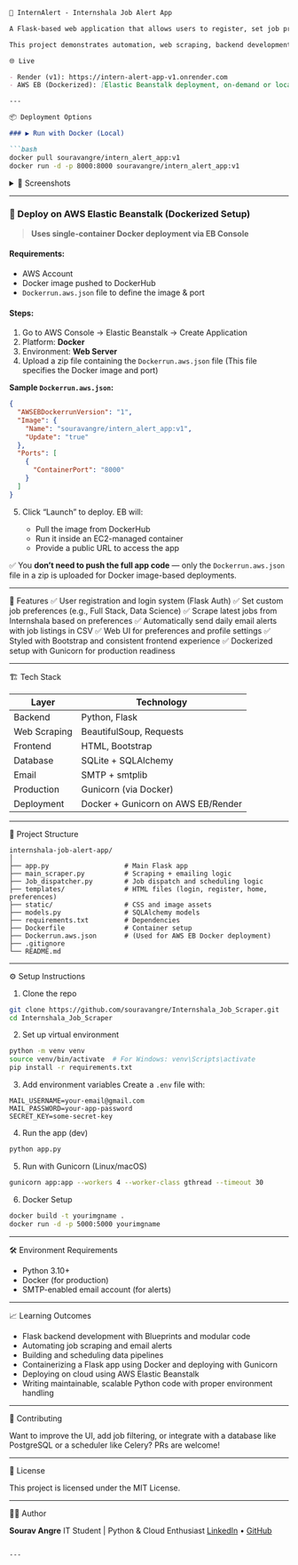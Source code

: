 
````markdown
🚀 InternAlert - Internshala Job Alert App

A Flask-based web application that allows users to register, set job preferences (e.g., Full Stack Developer), and receive daily job alerts scraped from Internshala. The app uses BeautifulSoup for scraping, SQLite for storage, and includes email alerts with job listings in CSV format.

This project demonstrates automation, web scraping, backend development, and deployment readiness using Docker and Gunicorn.

🌐 Live

- Render (v1): https://intern-alert-app-v1.onrender.com
- AWS EB (Dockerized): [Elastic Beanstalk deployment, on-demand or local only]

---

📦 Deployment Options

### ▶️ Run with Docker (Local)

```bash
docker pull souravangre/intern_alert_app:v1
docker run -d -p 8000:8000 souravangre/intern_alert_app:v1
````

<details>
<summary>📸 Screenshots</summary>

- ![APP on AWS](screenshots/01-create-app.png)
- ![EB and Health checks](screenshots/03-upload-zip.png)

</details>

---

### 🚀 Deploy on AWS Elastic Beanstalk (Dockerized Setup)

> **Uses single-container Docker deployment via EB Console**

#### Requirements:

* AWS Account
* Docker image pushed to DockerHub
* `Dockerrun.aws.json` file to define the image & port

#### Steps:

1. Go to AWS Console → Elastic Beanstalk → Create Application
2. Platform: **Docker**
3. Environment: **Web Server**
4. Upload a zip file containing the `Dockerrun.aws.json` file
   (This file specifies the Docker image and port)

**Sample `Dockerrun.aws.json`:**

```json
{
  "AWSEBDockerrunVersion": "1",
  "Image": {
    "Name": "souravangre/intern_alert_app:v1",
    "Update": "true"
  },
  "Ports": [
    {
      "ContainerPort": "8000"
    }
  ]
}
```

5. Click “Launch” to deploy. EB will:

   * Pull the image from DockerHub
   * Run it inside an EC2-managed container
   * Provide a public URL to access the app

✅ You **don’t need to push the full app code** — only the `Dockerrun.aws.json` file in a zip is uploaded for Docker image-based deployments.

---

📌 Features
✅ User registration and login system (Flask Auth)
✅ Set custom job preferences (e.g., Full Stack, Data Science)
✅ Scrape latest jobs from Internshala based on preferences
✅ Automatically send daily email alerts with job listings in CSV
✅ Web UI for preferences and profile settings
✅ Styled with Bootstrap and consistent frontend experience
✅ Dockerized setup with Gunicorn for production readiness

---

🏗️ Tech Stack

| Layer        | Technology                         |
| ------------ | ---------------------------------- |
| Backend      | Python, Flask                      |
| Web Scraping | BeautifulSoup, Requests            |
| Frontend     | HTML, Bootstrap                    |
| Database     | SQLite + SQLAlchemy                |
| Email        | SMTP + smtplib                     |
| Production   | Gunicorn (via Docker)              |
| Deployment   | Docker + Gunicorn on AWS EB/Render |

---

📂 Project Structure

```
internshala-job-alert-app/
│
├── app.py                   # Main Flask app
├── main_scraper.py          # Scraping + emailing logic
├── Job_dispatcher.py        # Job dispatch and scheduling logic
├── templates/               # HTML files (login, register, home, preferences)
├── static/                  # CSS and image assets
├── models.py                # SQLAlchemy models
├── requirements.txt         # Dependencies
├── Dockerfile               # Container setup
├── Dockerrun.aws.json       # (Used for AWS EB Docker deployment)
├── .gitignore
└── README.md
```

---

⚙️ Setup Instructions

1. Clone the repo

```bash
git clone https://github.com/souravangre/Internshala_Job_Scraper.git
cd Internshala_Job_Scraper
```

2. Set up virtual environment

```bash
python -m venv venv
source venv/bin/activate  # For Windows: venv\Scripts\activate
pip install -r requirements.txt
```

3. Add environment variables
   Create a `.env` file with:

```env
MAIL_USERNAME=your-email@gmail.com  
MAIL_PASSWORD=your-app-password  
SECRET_KEY=some-secret-key  
```

4. Run the app (dev)

```bash
python app.py
```

5. Run with Gunicorn (Linux/macOS)

```bash
gunicorn app:app --workers 4 --worker-class gthread --timeout 30
```

6. Docker Setup

```bash
docker build -t yourimgname .
docker run -d -p 5000:5000 yourimgname
```

---

🛠️ Environment Requirements

* Python 3.10+
* Docker (for production)
* SMTP-enabled email account (for alerts)

---

📈 Learning Outcomes

* Flask backend development with Blueprints and modular code
* Automating job scraping and email alerts
* Building and scheduling data pipelines
* Containerizing a Flask app using Docker and deploying with Gunicorn
* Deploying on cloud using AWS Elastic Beanstalk
* Writing maintainable, scalable Python code with proper environment handling

---

🤝 Contributing

Want to improve the UI, add job filtering, or integrate with a database like PostgreSQL or a scheduler like Celery? PRs are welcome!

---

📄 License

This project is licensed under the MIT License.

---

🙋‍♂️ Author

**Sourav Angre**
IT Student | Python & Cloud Enthusiast
[LinkedIn](#) • [GitHub](https://github.com/souravangre)

```

---


